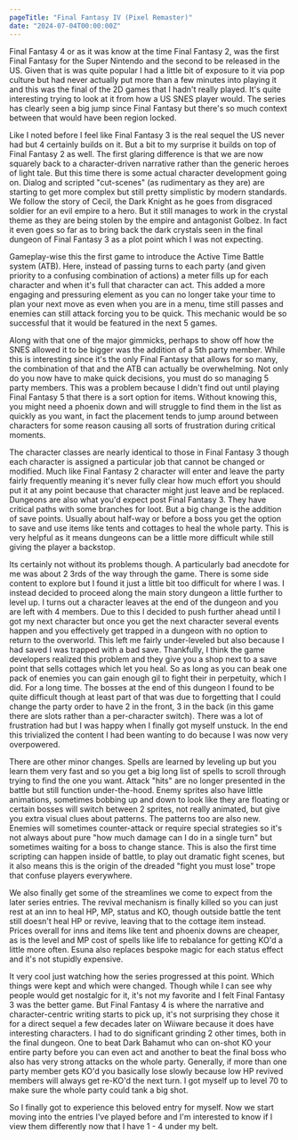 ```yaml
---
pageTitle: "Final Fantasy IV (Pixel Remaster)"
date: "2024-07-04T00:00:00Z"
---
```


Final Fantasy 4 or as it was know at the time Final Fantasy 2, was the first Final Fantasy for the Super Nintendo and the second to be released in the US.  Given that is was quite popular I had a little bit of exposure to it via pop culture but had never actually put more than a few minutes into playing it and this was the final of the 2D games that I hadn't really played.  It's quite interesting trying to look at it from how a US SNES player would.  The series has clearly seen a big jump since Final Fantasy but there's so much context between that would have been region locked.

Like I noted before I feel like Final Fantasy 3 is the real sequel the US never had but 4 certainly builds on it.  But a bit to my surprise it builds on top of Final Fantasy 2 as well.  The first glaring difference is that we are now squarely back to a character-driven narrative rather than the generic heroes of light tale.  But this time there is some actual character development going on.  Dialog and scripted "cut-scenes" (as rudimentary as they are) are starting to get more complex but still pretty simplistic by modern standards.  We follow the story of Cecil, the Dark Knight as he goes from disgraced soldier for an evil empire to a hero.  But it still manages to work in the crystal theme as they are being stolen by the empire and antagonist Golbez.  In fact it even goes so far as to bring back the dark crystals seen in the final dungeon of Final Fantasy 3 as a plot point which I was not expecting.

Gameplay-wise this the first game to introduce the Active Time Battle system (ATB).  Here, instead of passing turns to each party (and given priority to a confusing combination of actions) a meter fills up for each character and when it's full that character can act.  This added a more engaging and pressuring element as you can no longer take your time to plan your next move as even when you are in a menu, time still passes and enemies can still attack forcing you to be quick.  This mechanic would be so successful that it would be featured in the next 5 games.

Along with that one of the major gimmicks, perhaps to show off how the SNES allowed it to be bigger was the addition of a 5th party member.  While this is interesting since it's the only Final Fantasy that allows for so many, the combination of that and the ATB can actually be overwhelming.  Not only do you now have to make quick decisions, you must do so managing 5 party members.  This was a problem because I didn't find out until playing Final Fantasy 5 that there is a sort option for items.  Without knowing this, you might need a phoenix down and will struggle to find them in the list as quickly as you want, in fact the placement tends to jump around between characters for some reason causing all sorts of frustration during critical moments.

The character classes are nearly identical to those in Final Fantasy 3 though each character is assigned a particular job that cannot be changed or modified.  Much like Final Fantasy 2 character will enter and leave the party fairly frequently meaning it's never fully clear how much effort you should put it at any point because that character might just leave and be replaced.  Dungeons are also what you'd expect post Final Fantasy 3.  They have critical paths with some branches for loot.  But a big change is the addition of save points.  Usually about half-way or before a boss you get the option to save and use items like tents and cottages to heal the whole party.  This is very helpful as it means dungeons can be a little more difficult while still giving the player a backstop.

Its certainly not without its problems though. A particularly bad anecdote for me was about 2 3rds of the way through the game.  There is some side content to explore but I found it just a little bit too difficult for where I was.  I instead decided to proceed along the main story dungeon a little further to level up.  I turns out a character leaves at the end of the dungeon and you are left with 4 members.  Due to this I decided to push further ahead until I got my next character but once you get the next character several events happen and you effectively get trapped in a dungeon with no option to return to the overworld.  This left me fairly under-leveled but also because I had saved I was trapped with a bad save.  Thankfully, I think the game developers realized this problem and they give you a shop next to a save point that sells cottages which let you heal.  So as long as you can beak one pack of enemies you can gain enough gil to fight their in perpetuity, which I did.  For a long time.  The bosses at the end of this dungeon I found to be quite difficult though at least part of that was due to forgetting that I could change the party order to have 2 in the front, 3 in the back (in this game there are slots rather than a per-character switch).  There was a lot of frustration had but I was happy when I finally got myself unstuck.  In the end this trivialized the content I had been wanting to do because I was now very overpowered.

There are other minor changes.  Spells are learned by leveling up but you learn them very fast and so you get a big long list of spells to scroll through trying to find the one you want.  Attack "hits" are no longer presented in the battle but still function under-the-hood.  Enemy sprites also have little animations, sometimes bobbing up and down to look like they are floating or certain bosses will switch between 2 sprites, not really animated, but give you extra visual clues about patterns.  The patterns too are also new.  Enemies will sometimes counter-attack or require special strategies so it's not always about pure "how much damage can I do in a single turn" but sometimes waiting for a boss to change stance.  This is also the first time scripting can happen inside of battle, to play out dramatic fight scenes, but it also means this is the origin of the dreaded "fight you must lose" trope that confuse players everywhere.

We also finally get some of the streamlines we come to expect from the later series entries.  The revival mechanism is finally killed so you can just rest at an inn to heal HP, MP, status and KO, though outside battle the tent still doesn't heal HP or revive, leaving that to the cottage item instead.  Prices overall for inns and items like tent and phoenix downs are cheaper, as is the level and MP cost of spells like life to rebalance for getting KO'd a little more often.  Esuna also replaces bespoke magic for each status effect and it's not stupidly expensive.

It very cool just watching how the series progressed at this point.  Which things were kept and which were changed.  Though while I can see why people would get nostalgic for it, it's not my favorite and I felt Final Fantasy 3 was the better game.  But Final Fantasy 4 is where the narrative and character-centric writing starts to pick up, it's not surprising they chose it for a direct sequel a few decades later on Wiiware because it does have interesting characters.  I had to do significant grinding 2 other times, both in the final dungeon.  One to beat Dark Bahamut who can on-shot KO your entire party before you can even act and another to beat the final boss who also has very strong attacks on the whole party.  Generally, if more than one party member gets KO'd you basically lose slowly because low HP revived members will always get re-KO'd the next turn.  I got myself up to level 70 to make sure the whole party could tank a big shot.

So I finally got to experience this beloved entry for myself.  Now we start moving into the entries I've played before and I'm interested to know if I view them differently now that I have 1 - 4 under my belt.